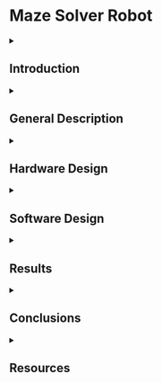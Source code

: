 # Maze Solver Robot

<details>
  <summary> <h2>  Introduction </h2> </summary>
  
##
  
  This project brings the concept of autonomous navigation into the real world. Building a maze solver robot that can detect and navigate through mazes using sensors and algorithms — all powered by an Arduino microcontroller. 
  
This project combines hardware assembly and software development, making it a hands-on learning experience for enthusiasts interested in robotics, microcontrollers, and problem-solving. By leveraging sensors, algorithms, and microcontroller programming, a maze solver robot can effectively detect and avoid obstacles, map its environment, and reach its destination efficiently.


##
</details>


<details>
  <summary> <h2> General Description </h2> </summary>

  ##
  
The maze solver robot consists of several interconnected modules: a power supply to energize the system, sensors for obstacle detection, a microcontroller to process data and implement the maze-solving algorithm, a motor driver to control wheel motion, and actuators to enable movement. These modules work together to ensure the robot can detect walls, decide the optimal direction, and navigate through the maze autonomously. The ultrasonic sensors continuously relay distance measurements to the microcontroller, which interprets the data, computes the next move, and sends corresponding commands to the motors.

# Components

## 1. Arduino Uno

Function: The Arduino Uno is the microcontroller that acts as the brain of the robot. It processes data received from the ultrasonic sensors and executes the maze-solving algorithm. It also controls the motor driver and sends commands to the motors based on the logic of the program. The Arduino is responsible for interpreting sensor data and deciding the next move of the robot.

## 2. HC-SR04 Ultrasonic Sensors (3)

Function: These sensors are used to detect obstacles and measure the distance between the robot and objects (like walls in the maze). The sensor sends out sound waves and measures the time it takes for the waves to bounce back from the nearest obstacle. Based on this information, the Arduino calculates the distance and decides whether the robot should move forward, turn, or stop.

## 3. L298N Motor Driver Module

Function: The L298N motor driver is used to control the direction and speed of the robot's DC motors. It receives commands from the Arduino and drives the motors accordingly. The L298N allows the motors to rotate in both directions (forward and backward), enabling the robot to move around the maze and navigate through it. It also controls the speed by adjusting the voltage sent to the motors.

## 4. DC Motors with Wheels (4)
   
Function: These are the actuators that physically move the robot. The four DC motors are connected to the wheels and are controlled by the L298N motor driver. The motors enable the robot to move forward, backward, and turn by adjusting their rotation speed and direction based on commands from the Arduino.

## 5. Rechargeable Battery Pack
Function: The rechargeable battery pack provides power to the entire robot system, including the Arduino, sensors, motor driver, and motors. It stores electrical energy and ensures the robot operates independently, without being plugged into an external power source. The battery is essential for the mobility and functionality of the robot.

## 6. Power Switch
Function: The power switch controls the power flow to the robot. It allows the user to turn the robot on and off, ensuring that power is only supplied when needed. The switch is typically connected between the battery and the rest of the components.

## 7. Jumper Wires and Connectors
Function: Jumper wires and connectors are used to make electrical connections between different components in the robot. They link the Arduino to the ultrasonic sensors, motor driver, and other parts of the system, enabling the flow of signals and power.

## 8. Robot Chassis
Function: The robot chassis is the physical frame that holds and supports all the components of the robot. It provides a structure for mounting the Arduino, motors, sensors, battery, and other parts. The chassis gives the robot its shape and ensures that the components are securely in place, allowing the robot to move efficiently through the maze.

  #
  
### **Block Diagram**

![image](https://github.com/user-attachments/assets/139bb0cd-bb23-43cb-af62-25b789df2552)


##
</details>


<details>
  <summary> <h2> Hardware Design </h2> </summary>

  ##
  
   ### 1. List of components: 
   
| Component                   | Quantity | Description                                   |Source         |
|-----------------------------|:--------:|-----------------------------------------------|---------------|
| Arduino Uno                 |    1     | Microcontroller for managing system state     |Kit            | 
| HC-SR04 Ultrasonic Sensor   |    3     | Detect obstacles and measure distances        |Kit            |
| L298N Motor Driver Module   |    1     | IControls the speed and direction of motors   |Kit            |
| DC Motors with Wheels       |    4     | Enables robot movement                        |[link][https://www.emag.ro/sasiu-dublu-masina-inteligenta-cu-4-roti-3874784221220/pd/DWKRZKYBM/] | 
| Rechargeable Battery Pack	  |    1     | Powers the entire system                      |[link][https://www.emag.ro/sasiu-dublu-masina-inteligenta-cu-4-roti-3874784221220/pd/DWKRZKYBM/] |
| Power Switch                |    1     | Controls power to the robot                   |[link][https://www.emag.ro/sasiu-dublu-masina-inteligenta-cu-4-roti-3874784221220/pd/DWKRZKYBM/] | 
| Jumper Wires and Connectors |  various | Connects components in the circuit            |Kit            |
| Robot Chassis               |    1     | Physical structure housing all components     |[link][https://www.emag.ro/sasiu-dublu-masina-inteligenta-cu-4-roti-3874784221220/pd/DWKRZKYBM/]  |


  ### Circuit Diagrams

  
##
</details>

<details>
  <summary> <h2> Software Design </h2> </summary>

  ##
  ### Development enviroment:
  
  I will use the PlatformIO IDE extension within Visual Studio Code.

  
   TBD
  
##
</details>

<details>
  <summary> <h2> Results </h2> </summary>

  ##
   TBD
  
##
</details>

<details>
  <summary> <h2> Conclusions </h2> </summary>

  ##
   TBD
  
##
</details>

<details>
  <summary> <h2> Resources </h2> </summary>
  
  ##

   TBD
  
##
</details>
